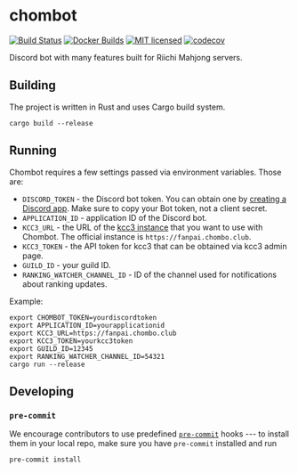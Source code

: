 chombot
=======

[![Build Status](https://github.com/riichi/chombot/workflows/Rust%20CI/badge.svg)](https://github.com/riichi/chombot/actions)
[![Docker Builds](https://github.com/riichi/chombot/workflows/Docker/badge.svg)](https://github.com/riichi/chombot/actions)
[![MIT licensed](https://img.shields.io/badge/license-MIT-blue.svg)](https://github.com/riichi/chombot/blob/master/LICENSE)
[![codecov](https://codecov.io/gh/riichi/chombot/branch/master/graph/badge.svg)](https://codecov.io/gh/riichi/chombot)

Discord bot with many features built for Riichi Mahjong servers.

## Building
The project is written in Rust and uses Cargo build system.
```shell
cargo build --release
```

## Running
Chombot requires a few settings passed via environment variables. Those are:
* `DISCORD_TOKEN` - the Discord bot token. You can obtain one by [creating a Discord app](https://discord.com/developers/applications). Make sure to copy your Bot token, not a client secret.
* `APPLICATION_ID` - application ID of the Discord bot.
* `KCC3_URL` - the URL of the [kcc3 instance](https://github.com/riichi/kcc3) that you want to use with Chombot. The official instance is `https://fanpai.chombo.club`.
* `KCC3_TOKEN` - the API token for kcc3 that can be obtained via kcc3 admin page.
* `GUILD_ID` - your guild ID.
* `RANKING_WATCHER_CHANNEL_ID` - ID of the channel used for notifications about ranking updates.

Example:

```shell
export CHOMBOT_TOKEN=yourdiscordtoken
export APPLICATION_ID=yourapplicationid
export KCC3_URL=https://fanpai.chombo.club
export KCC3_TOKEN=yourkcc3token
export GUILD_ID=12345
export RANKING_WATCHER_CHANNEL_ID=54321
cargo run --release
```

## Developing
### `pre-commit`
We encourage contributors to use predefined [`pre-commit`](https://pre-commit.com/)
hooks --- to install them in your local repo, make sure you have `pre-commit`
installed and run
```shell
pre-commit install
```
